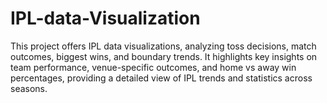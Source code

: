 # IPL-data-Visualization
This project offers IPL data visualizations, analyzing toss decisions, match outcomes, biggest wins, and boundary trends. It highlights key insights on team performance, venue-specific outcomes, and home vs away win percentages, providing a detailed view of IPL trends and statistics across seasons.
